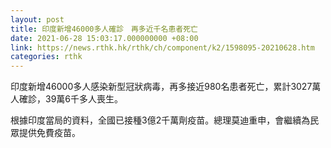 ```yaml
---
layout: post
title: 印度新增46000多人確診　再多近千名患者死亡
date: 2021-06-28 15:03:17.000000000 +08:00
link: https://news.rthk.hk/rthk/ch/component/k2/1598095-20210628.htm
categories: rthk
---
```


印度新增46000多人感染新型冠狀病毒，再多接近980名患者死亡，累計3027萬人確診，39萬6千多人喪生。

根據印度當局的資料，全國已接種3億2千萬劑疫苗。總理莫迪重申，會繼續為民眾提供免費疫苗。
